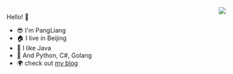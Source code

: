 
<img align="right" src="https://github-readme-stats.vercel.app/api?username=pangliang&show_icons=true">

Hello! :wave:

- :sunglasses: I'm PangLiang
- :house: I live in Beijing
- :snake: I like Java
- :crab: And Python, C#, Golang
- :earth_africa: check out [my blog](https://www.zhaoxiaodan.com)
